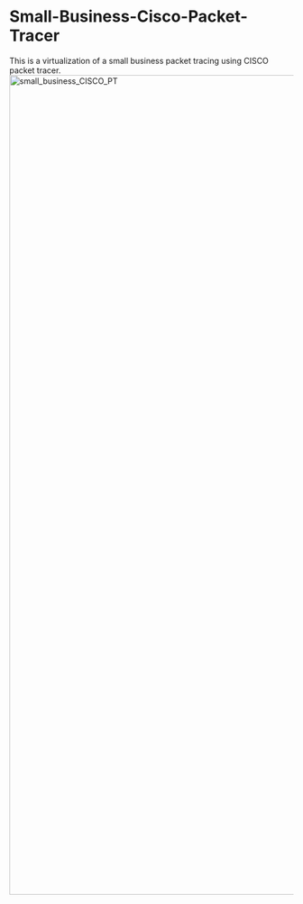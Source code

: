 # Small-Business-Cisco-Packet-Tracer
This is a virtualization of a small business packet tracing using CISCO packet tracer.
<img width="1455" alt="small_business_CISCO_PT" src="https://github.com/RidwanSiddique/Small-Business-Cisco-Packet-Tracer/assets/65805850/a99c4556-e538-4f9b-91de-3ee71889c84e">

